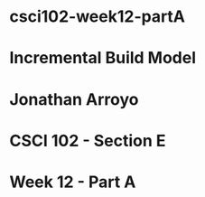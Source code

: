 # csci102-week12-partA
# Incremental Build Model
# Jonathan Arroyo
# CSCI 102 - Section E
# Week 12 - Part A